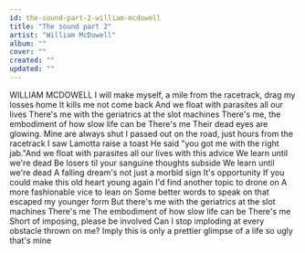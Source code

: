 ```yaml
---
id: the-sound-part-2-william-mcdowell
title: "The sound part 2"
artist: "William McDowell"
album: ""
cover: ""
created: ""
updated: ""
---
```


WILLIAM MCDOWELL
I will make myself, a mile from the racetrack, drag my losses home
It kills me not come back
And we float with parasites all our lives
There's me with the geriatrics at the slot machines
There's me, the embodiment of how slow life can be
There's me
Their dead eyes are glowing. Mine are always shut
I passed out on the road, just hours from the racetrack
I saw Lamotta raise a toast
He said "you got me with the right jab."And we float with parasites all our lives with this advice
We learn until we're dead
Be losers til your sanguine thoughts subside
We learn until we're dead
A falling dream's not just a morbid sign
It's opportunity
If you could make this old heart young again I'd find another topic to drone on
A more fashionable vice to lean on
Some better words to speak on that escaped my younger form
But there's me with the geriatrics at the slot machines
There's me
The embodiment of how slow life can be
There's me
Short of imposing, please be involved
Can I stop imploding at every obstacle thrown on me?
Imply this is only a prettier glimpse of a life so ugly that's mine